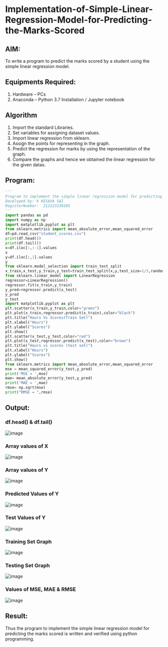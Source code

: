 # Implementation-of-Simple-Linear-Regression-Model-for-Predicting-the-Marks-Scored

## AIM:
To write a program to predict the marks scored by a student using the simple linear regression model.

## Equipments Required:
1. Hardware – PCs
2. Anaconda – Python 3.7 Installation / Jupyter notebook

## Algorithm
1. Import the standard Libraries.
2. Set variables for assigning dataset values.
3. Import linear regression from sklearn.
4. Assign the points for representing in the graph.
5. Predict the regression for marks by using the representation of the graph.
6. Compare the graphs and hence we obtained the linear regression for the given datas.
## Program:
```python
'''
Program to implement the simple linear regression model for predicting the marks scored.
Developed by: K KESAVA SAI
RegisterNumber:  212223230105
'''
import pandas as pd
import numpy as np
import matplotlib.pyplot as plt
from sklearn.metrics import mean_absolute_error,mean_squared_error
df=pd.read_csv("student_scores.csv")
print(df.head())
print(df.tail())
x=df.iloc[:,:-1].values
x
y=df.iloc[:,1].values
y
from sklearn.model_selection import train_test_split
x_train,x_test,y_train,y_test=train_test_split(x,y,test_size=1/3,random_state=0)
from sklearn.linear_model import LinearRegression
regressor=LinearRegression()
regressor.fit(x_train,y_train)
y_pred=regressor.predict(x_test)
y_pred
y_test
import matplotlib.pyplot as plt
plt.scatter(x_train,y_train,color="green")
plt.plot(x_train,regressor.predict(x_train),color="black")
plt.title("Hours Vs Scores(Train Set)")
plt.xlabel("Hours")
plt.ylabel("Scores")
plt.show()
plt.scatter(x_test,y_test,color="red")
plt.plot(x_test,regressor.predict(x_test),color="brown")
plt.title("Hours vs scores (test set)")
plt.xlabel("Hours")
plt.ylabel("Scores")
plt.show()
from sklearn.metrics import mean_absolute_error,mean_squared_error
mse = mean_squared_error(y_test,y_pred)
print('MSE = ',mse)
mae= mean_absolute_error(y_test,y_pred)
print('MAE = ',mae)
rmse= np.sqrt(mse)
print("RMSE = ",rmse)
```

## Output:
### df.head() & df.tail()
![image](https://github.com/Kesavasai20/Implementation-of-Simple-Linear-Regression-Model-for-Predicting-the-Marks-Scored/assets/138849303/83f52734-2202-471d-b3d2-8d3958a4992e)

### Array values of X
![image](https://github.com/Kesavasai20/Implementation-of-Simple-Linear-Regression-Model-for-Predicting-the-Marks-Scored/assets/138849303/17526847-1529-4183-84f1-77d21115319b)

### Array values of Y
![image](https://github.com/Kesavasai20/Implementation-of-Simple-Linear-Regression-Model-for-Predicting-the-Marks-Scored/assets/138849303/f5547e02-26da-430b-ab24-a5243c51767c)

### Predicted Values of Y
![image](https://github.com/Kesavasai20/Implementation-of-Simple-Linear-Regression-Model-for-Predicting-the-Marks-Scored/assets/138849303/2b14f56d-6326-41a9-983c-58ab1b5cf5df)

### Test Values of Y
![image](https://github.com/Kesavasai20/Implementation-of-Simple-Linear-Regression-Model-for-Predicting-the-Marks-Scored/assets/138849303/f3dc4f44-309d-493f-831e-a6e056bcb89c)

### Training Set Graph
![image](https://github.com/Kesavasai20/Implementation-of-Simple-Linear-Regression-Model-for-Predicting-the-Marks-Scored/assets/138849303/a1c8f6d0-6b19-47b7-841c-7c0780abc24d)

### Testing Set Graph
![image](https://github.com/Kesavasai20/Implementation-of-Simple-Linear-Regression-Model-for-Predicting-the-Marks-Scored/assets/138849303/24efdd8e-d4e2-4a51-bde1-1534dffb2e6d)

### Values of MSE, MAE & RMSE
![image](https://github.com/Kesavasai20/Implementation-of-Simple-Linear-Regression-Model-for-Predicting-the-Marks-Scored/assets/138849303/60cfb119-6be0-4536-942b-d3d95ec3de99)


## Result:
Thus the program to implement the simple linear regression model for predicting the marks scored is written and verified using python programming.
